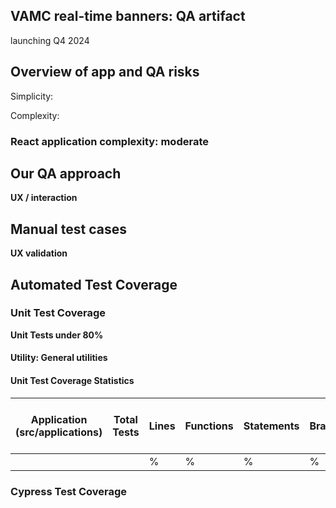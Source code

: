 ## VAMC real-time banners: QA artifact

launching Q4 2024

## Overview of app and QA risks


Simplicity:


Complexity:



### React application complexity: moderate


## Our QA approach

**UX / interaction**



## Manual test cases

**UX validation**



## Automated Test Coverage

### Unit Test Coverage

**Unit Tests under 80%**



#### Utility: General utilities


#### Unit Test Coverage Statistics


| Application (src/applications) | Total Tests | Lines  | Functions | Statements | Branches | Avg of All % |
| ------------------------------ | ----------- | ------ | --------- | ---------- | -------- | ------------ |
|                |             | % | %    | %     | %   | **%**        |

### Cypress Test Coverage

